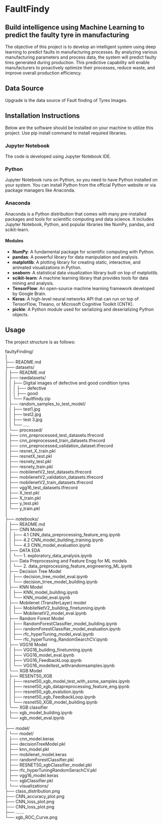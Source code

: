 # FaultFindy

## Build intelligence using Machine Learning to predict the faulty tyre in manufacturing

The objective of this project is to develop an intelligent system using deep learning to predict faults in manufacturing processes. By analyzing various manufacturing parameters and process data, the system will predict faulty tires generated during production. This predictive capability will enable manufacturers to proactively optimize their processes, reduce waste, and improve overall production efficiency.

## Data Source

Upgrade is the data source of Fault finding of Tyres Images.

## Installation Instructions

Below are the software should be installed on your machine to utilize this project. Use pip install command to install required libraries.

### Jupyter Notebook

The code is developed using Jupyter Notebook IDE.

### Python

Jupyter Notebook runs on Python, so you need to have Python installed on your system. You can install Python from the official Python website or via package managers like Anaconda.

### Anaconda

Anaconda is a Python distribution that comes with many pre-installed packages and tools for scientific computing and data science. It includes Jupyter Notebook, Python, and popular libraries like NumPy, pandas, and scikit-learn.

#### Modules

- **NumPy**: A fundamental package for scientific computing with Python.
- **pandas**: A powerful library for data manipulation and analysis.
- **matplotlib**: A plotting library for creating static, interactive, and animated visualizations in Python.
- **seaborn**: A statistical data visualization library built on top of matplotlib.
- **scikit-learn**: A machine learning library that provides tools for data mining and analysis.
- **TensorFlow**: An open-source machine learning framework developed by Google Brain.
- **Keras**: A high-level neural networks API that can run on top of TensorFlow, Theano, or Microsoft Cognitive Toolkit (CNTK).
- **pickle**: A Python module used for serializing and deserializing Python objects.

## Usage

The project structure is as follows:

faultyFinding/  
│  
├── README.md  
├── datasets/  
│ ├── README.md  
│ ├── rawdatasets/  
│ │ ├── Digital images of defective and good condition tyres  
│ │ │ ├── defective  
│ │ │ ├── good  
│ │ └── Faultfindy.zip  
│ ├── random_samples_to_test_model/  
│ │ ├── test1.jpg  
│ │ ├── test2.jpg  
│ │ ├── test 3.jpg  
│ │ └── .....  
│ └── processed/  
│ ├── cnn_preprocessed_test_datasets.tfrecord  
│ ├── cnn_preprocessed_train_datasets.tfrecord  
│ ├── cnn_preprocessed_validation_dataset.tfrecord  
│ ├── resnet_X_train.pkl  
│ ├── resnetX_test.pkl  
│ ├── resnety_test.pkl  
│ ├── resnety_train.pkl  
│ ├── mobilenetV2_test_datasets.tfrecord  
│ ├── mobilenetV2_validation_datasets.tfrecord  
│ ├── mobilenetV2_train_datasets.tfrecord  
│ ├── vgg16_test_datasets.tfrecord  
│ ├── X_test.pkl  
│ ├── X_train.pkl  
│ ├── y_test.pkl  
│ └── y_train.pkl  
│  
├── notebooks/  
│ ├── README.md  
│ ├── CNN Model  
│ │ ├── 4.1 CNN_data_preprocessing_feature_eng.ipynb  
│ │ ├── 4.2 CNN_model_building_training.ipynb  
│ │ └── 4.3 CNN_model_evaluation.ipynb  
│ ├── DATA EDA  
│ │ └── 1. exploratory_data_analysis.ipynb  
│ ├── Data Preprocessing and Feature Engg for ML models  
│ │ └── 2. data_preprocessing_feature_engineering_ML.ipynb  
│ ├── Decision Tree Model  
│ │ ├── decision_tree_model_eval.ipynb  
│ │ └── decision_trree_model_building.ipynb  
│ ├── KNN Model  
│ │ ├── KNN_model_building.ipynb  
│ │ └── KNN_model_eval.ipynb  
│ ├── Mobilenet (TransferLayer) model  
│ │ ├── MobileNetV2_building_finetunning.ipynb  
│ │ └── MobilenetV2_model_eval.ipynb  
│ ├── Random Forest Model  
│ │ ├── RandomForestClassifier_model_building.ipynb  
│ │ ├── randomForestClassifier_model_evaluation.ipynb  
│ │ ├── rfc_hyperTuning_model_eval.ipynb  
│ │ └── rfc_hyperTuning_RandomSearchCV.ipynb  
│ ├── VGG16 Model  
│ │ ├── VGG16_building_finetunning.ipynb  
│ │ ├── VGG16_model_eval.ipynb  
│ │ ├── VGG16_FeedbackLoop.ipynb  
│ │ └── VGG16_modeltest_withrandomsamples.ipynb  
│ └── XGB Model  
│ ├── RESENT50_XGB  
│ │ ├── resnet50_xgb_model_test_with_some_samples.ipynb  
│ │ ├── resnet50_xgb_datapreprocessing_feature_eng.ipynb  
│ │ ├── resnet50_xgb_evalution.ipynb  
│ │ ├── resnet50_xgb_FeedbackLoop.ipynb  
│ │ └── resnet50_XGB_model_building.ipynb  
│ └── XGB classifier  
│ ├── xgb_model_building.ipynb  
│ └── xgb_model_eval.ipynb  
│  
├── model/  
│ └── model/  
│ ├── cnn_model.keras  
│ ├── decisionTreeModel.pkl  
│ ├── knn_model.pkl  
│ ├── mobilenet_model.keras  
│ ├── randomForestClassifier.pkl  
│ ├── RESNET50_xgbClassifier_model.pkl  
│ ├── rfc_hyperTuningRandomSerachCV.pkl  
│ ├── vgg16_model.keras  
│ └── xgbClassifier.pkl  
│
└── visualizations/  
├── class_distribution.png  
├── CNN_accuracy_plot.png  
├── CNN_loss_plot.png  
├── CNN_loss_plot.png  
├── .......  
└── xgb_ROC_Curve.png  
